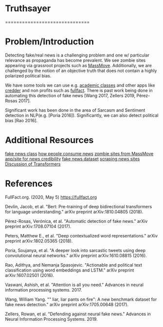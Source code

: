 # Truthsayer
==============================

# Problem/Introduction

Detecting fake/real news is a challenging problem and one w/ particular relevance as propaganda has become prevalent.  We see zombie sites appearing via grassroot projects such as [MassMove](https://github.com/MassMove/AttackVectors).  Additionally, we are challenged by the notion of an objective truth that does not contain a highly polarized political bias.  

We have some tools we can use e.g. [academic classes](https://callingbullshit.org) and other apps like [credder](https://credder.com/) and non profits such as [fullfact](https://fullfact.org).  There is past work being done in automating this detection of fake news [Wang 2017, Zellers 2019, Pérez-Rosas 2017].

Significant work has been done in the area of Sarcasm and Sentiment detection in NLP(e.g. [Poria 2016]).  Significantly, we can also detect political bias [Rao 2016].


# Additional Resources

[fake news class](https://callingbullshit.org)
[how people consume news](http://www.digitalnewsreport.org/survey/2019/how-younger-generations-consume-news-differently/)
[zombie sites from MassMove](https://github.com/MassMove/AttackVectors)
[app/site for news credibility](https://credder.com/)
[fake news dataset](https://github.com/klout/opendata/tree/master/political_leaning)
[scraping news sites](https://newspaper.readthedocs.io/en/latest/)
[Discussion of Transformers](https://towardsdatascience.com/transformer-attention-is-all-you-need-1e455701fdd9)

# References

FullFact.org. (2020, May 5) https://fullfact.org

Devlin, Jacob, et al. "Bert: Pre-training of deep bidirectional transformers for language understanding." arXiv preprint arXiv:1810.04805 (2018).

Pérez-Rosas, Verónica, et al. "Automatic detection of fake news." arXiv preprint arXiv:1708.07104 (2017).

Peters, Matthew E., et al. "Deep contextualized word representations." arXiv preprint arXiv:1802.05365 (2018).

Poria, Soujanya, et al. "A deeper look into sarcastic tweets using deep convolutional neural networks." arXiv preprint arXiv:1610.08815 (2016).

Rao, Adithya, and Nemanja Spasojevic. "Actionable and political text classification using word embeddings and LSTM." arXiv preprint arXiv:1607.02501 (2016).

Vaswani, Ashish, et al. "Attention is all you need." Advances in neural information processing systems. 2017.

Wang, William Yang. "" liar, liar pants on fire": A new benchmark dataset for fake news detection." arXiv preprint arXiv:1705.00648 (2017).

Zellers, Rowan, et al. "Defending against neural fake news." Advances in Neural Information Processing Systems. 2019.
